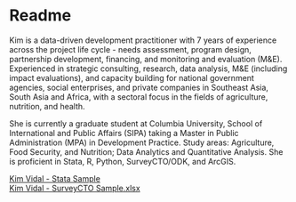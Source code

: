 # Readme

Kim is a data-driven development practitioner with 7 years of experience across the project life cycle - needs assessment, program design, partnership development, financing, and monitoring and evaluation (M&E). Experienced in strategic consulting, research, data analysis, M&E (including impact evaluations), and capacity building for national government agencies, social enterprises, and private companies in Southeast Asia, South Asia and Africa, with a sectoral focus in the fields of agriculture, nutrition, and health.

She is currently a graduate student at Columbia University, School of International and Public Affairs (SIPA) taking a Master in Public Administration (MPA) in Development Practice. Study areas: Agriculture, Food Security, and Nutrition; Data Analytics and Quantitative Analysis. She is proficient in Stata, R, Python, SurveyCTO/ODK, and ArcGIS.

[Kim Vidal - Stata Sample](https://raw.githubusercontent.com/kimlouisev/profile/refs/heads/main/Kim%20Vidal%20-%20Stata%20sample_Regression%20Discountinuity%20Design%20.do)
<br> 
[Kim Vidal - SurveyCTO Sample.xlsx](https://github.com/user-attachments/files/18633999/Kim.Vidal.-.SurveyCTO.Sample.xlsx)

